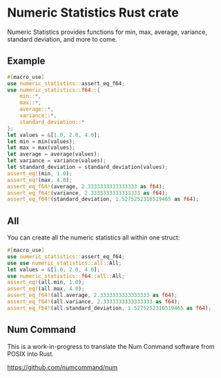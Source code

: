 # Numeric Statistics Rust crate

Numeric Statistics provides functions for min, max, average, variance, standard deviation, and more to come.

## Example

```rust
#[macro_use]
use numeric_statistics::assert_eq_f64;
use numeric_statistics::f64::{
    min::*,
    max::*,
    average::*,
    variance::*, 
    standard_deviation::*
};
let values = &[1.0, 2.0, 4.0];
let min = min(values);
let max = max(values);
let average = average(values);
let variance = variance(values);
let standard_deviation = standard_deviation(values);
assert_eq!(min, 1.0);
assert_eq!(max, 4.0);
assert_eq_f64!(average, 2.3333333333333333 as f64);
assert_eq_f64!(variance, 2.3333333333333333 as f64);
assert_eq_f64!(standard_deviation, 1.5275252316519465 as f64);
```

## All

You can create all the numeric statistics all within one struct:

```rust
#[macro_use]
use numeric_statistics::assert_eq_f64;
use use numeric_statistics::all::All;
let values = &[1.0, 2.0, 4.0];
use numeric_statistics::f64::all::All;
assert_eq!(all.min, 1.0);
assert_eq!(all.max, 4.0);
assert_eq_f64!(all.average, 2.3333333333333333 as f64);
assert_eq_f64!(all.variance, 2.3333333333333333 as f64);
assert_eq_f64!(all.standard_deviation, 1.5275252316519465 as f64);
```

## Num Command

This is a work-in-progress to translate the Num Command software from POSIX into Rust.

<https://github.com/numcommand/num>

